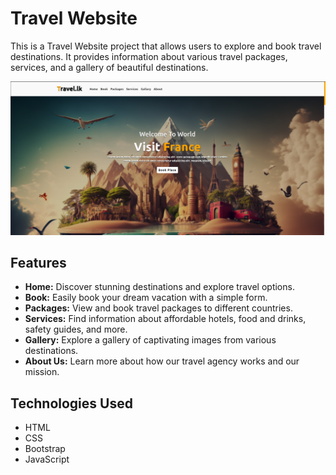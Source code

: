 # Travel Website

This is a Travel Website project that allows users to explore and book travel destinations. It provides information about various travel packages, services, and a gallery of beautiful destinations.

![Project Image](ss/1.png)

## Features

- **Home:** Discover stunning destinations and explore travel options.
- **Book:** Easily book your dream vacation with a simple form.
- **Packages:** View and book travel packages to different countries.
- **Services:** Find information about affordable hotels, food and drinks, safety guides, and more.
- **Gallery:** Explore a gallery of captivating images from various destinations.
- **About Us:** Learn more about how our travel agency works and our mission.


## Technologies Used

- HTML
- CSS
- Bootstrap
- JavaScript

 
